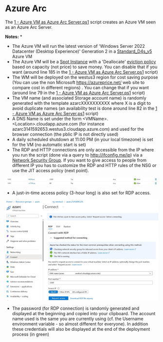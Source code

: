 # Azure Arc

The [1 - Azure VM as Azure Arc Server.ps1](1%20-%20Azure%20VM%20as%20Azure%20Arc%20Server.ps1) script creates an Azure VM seen as an Azure Arc Server. 

**Notes:**
* 
* The Azure VM will run the latest version of 'Windows Server 2022 Datacenter (Desktop Experience)' Generation 2 in a [Standard_D4s_v5](https://learn.microsoft.com/en-us/azure/virtual-machines/dv5-dsv5-series) Azure VM
* The Azure VM will be a [Spot Instance](https://learn.microsoft.com/en-us/azure/virtual-machines/spot-vms) with a 'Deallocate' [eviction policy](https://learn.microsoft.com/en-us/azure/architecture/guide/spot/spot-eviction#eviction-policy) based on capacity (not price) to save money. You can disable that if you want (around line 185 in the [1 - Azure VM as Azure Arc Server.ps1](1%20-%20Azure%20VM%20as%20Azure%20Arc%20Server.ps1) script)
* The WM will be deployed on the westus3 region for cost saving purpose (You can use the non Microsoft https://azureprice.net/ web site to compare cost in different regions) . You can change  that if you want (around line 79 in the [1 - Azure VM as Azure Arc Server.ps1](1%20-%20Azure%20VM%20as%20Azure%20Arc%20Server.ps1) script)
* The VM name (and associated Storage account name) is randomly generated with the template azarcXXXXXXXXXX where X is a digit to avoid duplicate names (an availability test is done around line 82 in the [1 - Azure VM as Azure Arc Server.ps1](1%20-%20Azure%20VM%20as%20Azure%20Arc%20Server.ps1) script)
* A DNS Name is set under the form \<VMName\>.\<Location\>.cloudapp.azure.com (for instance azarc3141592653.westus3.cloudapp.azure.com) and used for the browser connection (the pblic IP is not directly used)
* A daily scheduled shutdown at 11:00 PM (in your local timezone) is set for the VM (no automatic start is set)
* The RDP and HTTP connections are only accessible from the IP where you run the script (done via a query to http://ifconfig.me/ip) via a [Network Security Group](https://learn.microsoft.com/en-us/azure/virtual-network/network-security-group-how-it-works). If you want to give access to people from different IP you has to customize the RDP and HTTP rules of the NSG or use the JIT access policy (next point).

![](docs/nsg.jpg)
* A just-in-time access policy (3-hour long) is also set for RDP access.

![](docs/jit.jpg)

* The password (for RDP connection) is randomly generated and displayed at the beginning and copied into your clipboard. The account name used is the same you are currently using (cf. the Username environment variable - so almost different for everyone). In addition these credentials will also be displayed at the end of the deployment process (in green)
